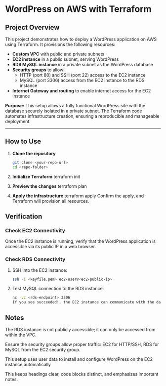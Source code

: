 # WordPress on AWS with Terraform

## Project Overview
This project demonstrates how to deploy a WordPress application on AWS using Terraform. It provisions the following resources:

- **Custom VPC** with public and private subnets
- **EC2 instance** in a public subnet, serving WordPress
- **RDS MySQL instance** in a private subnet as the WordPress database
- **Security groups** to allow:
  - HTTP (port 80) and SSH (port 22) access to the EC2 instance
  - MySQL (port 3306) access from the EC2 instance to the RDS instance
- **Internet Gateway and routing** to enable internet access for the EC2 instance

**Purpose:** This setup allows a fully functional WordPress site with the database securely isolated in a private subnet. The Terraform code automates infrastructure creation, ensuring a reproducible and manageable deployment.

---

## How to Use

1. **Clone the repository**
   ```bash
   git clone <your-repo-url>
   cd <repo-folder>

2. **Initialize Terraform**
    terraform init

3. **Preview the changes**
    terraform plan

4. **Apply the infrastructure**
    terraform apply
    Confirm the apply, and Terraform will provision all resources.

## Verification

### Check EC2 Connectivity
Once the EC2 instance is running, verify that the WordPress application is accessible via its public IP in a web browser.

### Check RDS Connectivity
1. SSH into the EC2 instance:
   ```bash
   ssh -i <keyfile.pem> ec2-user@<ec2-public-ip>

2. Test MySQL connection to the RDS instance:
   ```bash
   nc -vz <rds-endpoint> 3306
   If you see succeeded!, the EC2 instance can communicate with the database.

## Notes
The RDS instance is not publicly accessible; it can only be accessed from within the VPC.

Ensure the security groups allow proper traffic: EC2 for HTTP/SSH, RDS for MySQL from the EC2 security group.

This setup uses user data to install and configure WordPress on the EC2 instance automatically

This keeps headings clear, code blocks distinct, and emphasizes important notes.
